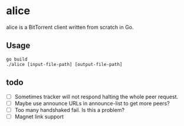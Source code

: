 # alice

alice is a BitTorrent client written from scratch in Go.

## Usage

```
go build
./alice [input-file-path] [output-file-path]
```

## todo

- [ ] Sometimes tracker will not respond halting the whole peer request.
- [ ] Maybe use announce URLs in announce-list to get more peers?
- [ ] Too many handshaked fail. Is this a problem?
- [ ] Magnet link support
